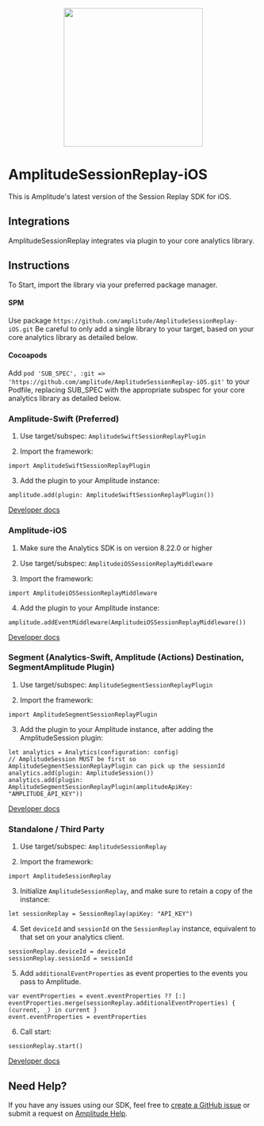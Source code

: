<p align="center">
  <a href="https://amplitude.com" target="_blank" align="center">
    <img src="https://static.amplitude.com/lightning/46c85bfd91905de8047f1ee65c7c93d6fa9ee6ea/static/media/amplitude-logo-with-text.4fb9e463.svg" width="280">
  </a>
  <br />
</p>


# AmplitudeSessionReplay-iOS

This is Amplitude's latest version of the Session Replay SDK for iOS.

## Integrations

AmplitudeSessionReplay integrates via plugin to your core analytics library. 

## Instructions

To Start, import the library via your preferred package manager.

#### SPM
Use package `https://github.com/amplitude/AmplitudeSessionReplay-iOS.git`
Be careful to only add a single library to your target, based on your core analytics library as detailed below.

#### Cocoapods
Add `pod 'SUB_SPEC', :git => 'https://github.com/amplitude/AmplitudeSessionReplay-iOS.git'` to your Podfile, replacing SUB_SPEC with the appropriate subspec for your core analytics library as detailed below.

### Amplitude-Swift (Preferred)

1. Use target/subspec: `AmplitudeSwiftSessionReplayPlugin`

2. Import the framework:
```
import AmplitudeSwiftSessionReplayPlugin
```

3. Add the plugin to your Amplitude instance:
```
amplitude.add(plugin: AmplitudeSwiftSessionReplayPlugin())
```

[Developer docs](https://amplitude.com/docs/session-replay/session-replay-ios-plugin)

### Amplitude-iOS

1. Make sure the Analytics SDK is on version 8.22.0 or higher
  
2. Use target/subspec: `AmplitudeiOSSessionReplayMiddleware`

3. Import the framework:
```
import AmplitudeiOSSessionReplayMiddleware
```

4. Add the plugin to your Amplitude instance:
```
amplitude.addEventMiddleware(AmplitudeiOSSessionReplayMiddleware())
```

[Developer docs](https://amplitude.com/docs/session-replay/session-replay-ios-middleware)

### Segment (Analytics-Swift, Amplitude (Actions) Destination, SegmentAmplitude Plugin)

1. Use target/subspec: `AmplitudeSegmentSessionReplayPlugin`

2. Import the framework:
```
import AmplitudeSegmentSessionReplayPlugin
```

3. Add the plugin to your Amplitude instance, after adding the AmplitudeSession plugin:
```
let analytics = Analytics(configuration: config)
// AmplitudeSession MUST be first so AmplitudeSegmentSessionReplayPlugin can pick up the sessionId
analytics.add(plugin: AmplitudeSession())
analytics.add(plugin: AmplitudeSegmentSessionReplayPlugin(amplitudeApiKey: "AMPLITUDE_API_KEY"))
```

[Developer docs](https://amplitude.com/docs/session-replay/session-replay-ios-segment-integration)

### Standalone / Third Party

1. Use target/subspec: `AmplitudeSessionReplay`

2. Import the framework:
```
import AmplitudeSessionReplay
```

3. Initialize `AmplitudeSessionReplay`, and make sure to retain a copy of the instance:
```
let sessionReplay = SessionReplay(apiKey: "API_KEY")
```

4. Set `deviceId` and `sessionId` on the `SessionReplay` instance, equivalent to that set on your analytics client.
```
sessionReplay.deviceId = deviceId
sessionReplay.sessionId = sessionId
``` 

5. Add `additionalEventProperties` as event properties to the events you pass to Amplitude.
```
var eventProperties = event.eventProperties ?? [:]
eventProperties.merge(sessionReplay.additionalEventProperties) { (current, _) in current }
event.eventProperties = eventProperties
```

6. Call start:
```
sessionReplay.start()
```

[Developer docs](https://amplitude.com/docs/session-replay/session-replay-ios-standalone-sdk)

## Need Help?
If you have any issues using our SDK, feel free to [create a GitHub issue](https://github.com/amplitude/AmplitudeSessionReplay-iOS/issues/new/choose) or submit a request on [Amplitude Help](https://help.amplitude.com/hc/en-us/requests/new).
